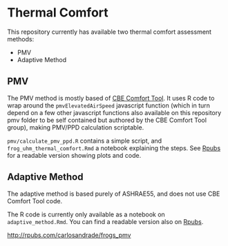 # Thermal Comfort

This repository currently has available two thermal comfort assessment methods:

   * PMV
   * Adaptive Method
 
## PMV
 
The PMV method is mostly based of [CBE Comfort Tool](https://github.com/CenterForTheBuiltEnvironment/comfort_tool). It uses R code to wrap around the `pmvElevatedAirSpeed` javascript function (which in turn depend on a few other javascript functions also available on this repository pmv folder to be self contained but authored by the CBE Comfort Tool group), making PMV/PPD calculation scriptable.

`pmv/calculate_pmv_ppd.R` contains a simple script, and `frog_uhm_thermal_comfort.Rmd` a notebook explaining the steps. See [Rpubs](http://rpubs.com/carlosandrade/frogs_pmv) for a readable version showing plots and code. 

## Adaptive Method

The adaptive method is based purely of ASHRAE55, and does not use CBE Comfort Tool code.

The R code is currently only available as a notebook on `adaptive_method.Rmd`.  You can find a readable version also on [Rpubs](http://rpubs.com/carlosandrade/adaptive_method).

http://rpubs.com/carlosandrade/frogs_pmv
